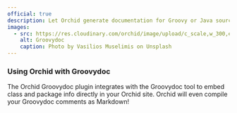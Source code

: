 ```yaml
---
official: true
description: Let Orchid generate documentation for Groovy or Java sources.
images:
  - src: https://res.cloudinary.com/orchid/image/upload/c_scale,w_300,e_blur:150/v1550345984/plugins/groovydoc.jpg
    alt: Groovydoc
    caption: Photo by Vasilios Muselimis on Unsplash
---
```


### Using Orchid with Groovydoc

The Orchid Groovydoc plugin integrates with the Groovydoc tool to embed class and package info directly in your Orchid 
site. Orchid will even compile your Groovydoc comments as Markdown!